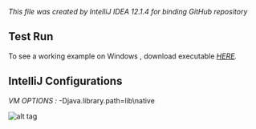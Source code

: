 *This file was created by IntelliJ IDEA 12.1.4 for binding GitHub repository*

Test Run
-------------------------
To see a working example on Windows , download executable 
*[HERE](https://github.com/ivelius/Virtual-City/blob/master/executable-windows/Virtual%20City%203D%20Yan%20Braslavskiy%20317316867.zip?raw=true).*
  
  
IntelliJ Configurations
-------------------------
*VM OPTIONS :*
-Djava.library.path=lib\native

![alt tag](https://github.com/ivelius/Virtual-City/blob/master/executable-windows/virtual%20city%20snapshoot.png?raw=true)

